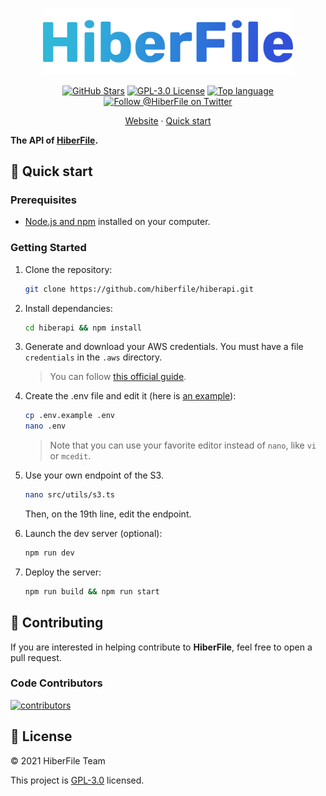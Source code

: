 <p align="center">
  <img
    width="400"
    src="https://github.com/HiberFile/HiberFile/raw/main/assets/images/png/logos/transparentGradient.png"
    alt="HiberFile"
  />
</p>
<p align="center">
  <a href="https://github.com/hiberfile/hiberapi/stargazers"
    ><img
      src="https://img.shields.io/github/stars/hiberfile/hiberapi?style=flat-square"
      alt="GitHub Stars"
  /></a> 
  <a href="LICENSE"
    ><img
      src="https://img.shields.io/github/license/hiberfile/hiberapi?style=flat-square"
      alt="GPL-3.0 License"
  /></a>  
  <a href=""
    ><img
      src="https://img.shields.io/github/languages/top/hiberfile/hiberapi?style=flat-square"
          alt="Top language"/></a>
  <a href="https://twitter.com/HiberFile"
    ><img
      src="https://img.shields.io/badge/twitter-@HiberFile-1DA1F3?style=flat-square"
      alt="Follow @HiberFile on Twitter"
  /></a> 
</p>

<p align="center">
  <a href="https://hiberfile.com">Website</a>
  ·
  <a href="#-quick-start">Quick start</a>
</p>

**The API of [HiberFile](https://github.com/hiberfile/hiberfile).**

## 🚀 Quick start

### Prerequisites

- [Node.js and npm](https://nodejs.org/en/download/) installed on your computer.

### Getting Started

1. Clone the repository:

   ```sh
   git clone https://github.com/hiberfile/hiberapi.git
   ```

2. Install dependancies:

   ```sh
   cd hiberapi && npm install
   ```
   
3. Generate and download your AWS credentials. You must have a file `credentials` in the `.aws` directory.

   > You can follow [this official guide](https://docs.aws.amazon.com/sdk-for-javascript/v2/developer-guide/getting-your-credentials.html).
   
4. Create the .env file and edit it (here is [an example](/.env.example)):

   ```sh
   cp .env.example .env
   nano .env
   ```
   
   > Note that you can use your favorite editor instead of `nano`, like `vi` or `mcedit`.
   
5. Use your own endpoint of the S3.

   ```sh
   nano src/utils/s3.ts
   ```
   Then, on the 19th line, edit the endpoint.

6. Launch the dev server (optional):

   ```sh
   npm run dev
   ```

7. Deploy the server:

   ```sh
   npm run build && npm run start
   ```

## 🤝 Contributing

If you are interested in helping contribute to **HiberFile**, feel free to open a pull request.

### Code Contributors

<!-- This project exists thanks to all the people who [contribute](https://github.com/hiberfile/hiberapi/graphs/contributors). -->

<a href="https://github.com/hiberfile/hiberapi/graphs/contributors">
  <img alt="contributors" src="https://contrib.rocks/image?repo=hiberfile/hiberapi" />
</a>

## 📝 License

© 2021 HiberFile Team

This project is [GPL-3.0](https://github.com/hiberfile/hiberfile/blob/master/LICENSE) licensed.
